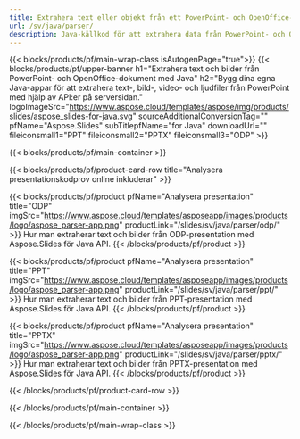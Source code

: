 ```yaml
---
title: Extrahera text eller objekt från ett PowerPoint- och OpenOffice-dokument med hjälp av Java
url: /sv/java/parser/
description: Java-källkod för att extrahera data från PowerPoint- och OpenOffice-presentationer.
---
```


{{< blocks/products/pf/main-wrap-class isAutogenPage="true">}}
{{< blocks/products/pf/upper-banner h1="Extrahera text och bilder från PowerPoint- och OpenOffice-dokument med Java" h2="Bygg dina egna Java-appar för att extrahera text-, bild-, video- och ljudfiler från PowerPoint med hjälp av API:er på serversidan." logoImageSrc="https://www.aspose.cloud/templates/aspose/img/products/slides/aspose_slides-for-java.svg" sourceAdditionalConversionTag="" pfName="Aspose.Slides" subTitlepfName="for Java" downloadUrl="" fileiconsmall1="PPT" fileiconsmall2="PPTX" fileiconsmall3="ODP" >}}

{{< blocks/products/pf/main-container >}}

{{< blocks/products/pf/product-card-row title="Analysera presentationskodprov online inkluderar" >}}

{{< blocks/products/pf/product pfName="Analysera presentation" title="ODP" imgSrc="https://www.aspose.cloud/templates/asposeapp/images/products/logo/aspose_parser-app.png" productLink="/slides/sv/java/parser/odp/" >}}
Hur man extraherar text och bilder från ODP-presentation med Aspose.Slides för Java API.
{{< /blocks/products/pf/product >}}

{{< blocks/products/pf/product pfName="Analysera presentation" title="PPT" imgSrc="https://www.aspose.cloud/templates/asposeapp/images/products/logo/aspose_parser-app.png" productLink="/slides/sv/java/parser/ppt/" >}}
Hur man extraherar text och bilder från PPT-presentation med Aspose.Slides för Java API.
{{< /blocks/products/pf/product >}}

{{< blocks/products/pf/product pfName="Analysera presentation" title="PPTX" imgSrc="https://www.aspose.cloud/templates/asposeapp/images/products/logo/aspose_parser-app.png" productLink="/slides/sv/java/parser/pptx/" >}}
Hur man extraherar text och bilder från PPTX-presentation med Aspose.Slides för Java API.
{{< /blocks/products/pf/product >}}



{{< /blocks/products/pf/product-card-row >}}

{{< /blocks/products/pf/main-container >}}
    
{{< /blocks/products/pf/main-wrap-class >}}